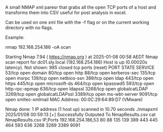 A small NMAP xml paresr that grabs all the open TCP ports of a host and transforms them into CSV useful for post analysis in excel. 

Can be used on one xml file with the -f flag or on the current working directory with no flags.

Example:

nmap 192.168.254.186 -oA scan

Starting Nmap 7.94 ( https://nmap.org ) at 2025-01-08 00:58 AEDT
Nmap scan report for dc01.sly.local (192.168.254.186)
Host is up (0.00020s latency).
Not shown: 985 closed tcp ports (reset)
PORT     STATE SERVICE
53/tcp   open  domain
80/tcp   open  http
88/tcp   open  kerberos-sec
135/tcp  open  msrpc
139/tcp  open  netbios-ssn
389/tcp  open  ldap
443/tcp  open  https
445/tcp  open  microsoft-ds
464/tcp  open  kpasswd5
593/tcp  open  http-rpc-epmap
636/tcp  open  ldapssl
3268/tcp open  globalcatLDAP
3269/tcp open  globalcatLDAPssl
3389/tcp open  ms-wbt-server
9091/tcp open  xmltec-xmlmail
MAC Address: 00:0C:29:64:89:D7 (VMware)

Nmap done: 1 IP address (1 host up) scanned in 10.70 seconds
./nmapxml
2025/01/08 00:59:13 [+] Successfully Outputed To NmapResults.csv
cat NmapResults.csv 
IP,Ports
192.168.254.186,53 80 88 135 139 389 443 445 464 593 636 3268 3269 3389 9091


